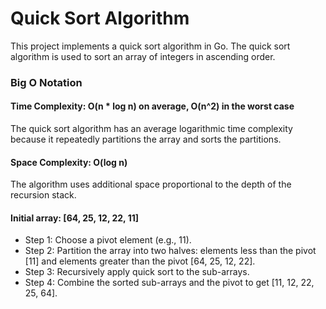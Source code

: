 # Quick Sort Algorithm

This project implements a quick sort algorithm in Go. The quick sort algorithm is used to sort an array of integers in
ascending order.

### Big O Notation

#### Time Complexity: O(n * log n) on average, O(n^2) in the worst case

The quick sort algorithm has an average logarithmic time complexity because it repeatedly partitions the array and sorts
the partitions.

#### Space Complexity: O(log n)

The algorithm uses additional space proportional to the depth of the recursion stack.

#### Initial array: [64, 25, 12, 22, 11]

- Step 1: Choose a pivot element (e.g., 11).
- Step 2: Partition the array into two halves: elements less than the pivot [11] and elements greater than the
  pivot [64, 25, 12, 22].
- Step 3: Recursively apply quick sort to the sub-arrays.
- Step 4: Combine the sorted sub-arrays and the pivot to get [11, 12, 22, 25, 64].